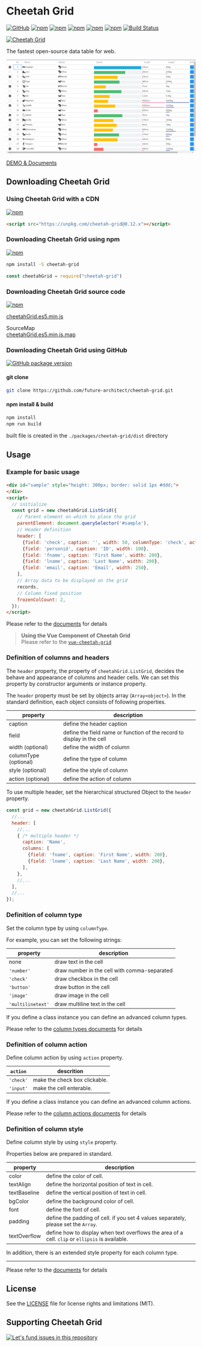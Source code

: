 # Cheetah Grid

[![GitHub](https://img.shields.io/github/license/future-architect/cheetah-grid.svg)](https://github.com/future-architect/cheetah-grid)
[![npm](https://img.shields.io/npm/v/cheetah-grid.svg)](https://www.npmjs.com/package/cheetah-grid)
[![npm](https://img.shields.io/npm/dw/cheetah-grid.svg)](http://www.npmtrends.com/cheetah-grid)
[![npm](https://img.shields.io/npm/dm/cheetah-grid.svg)](http://www.npmtrends.com/cheetah-grid)
[![npm](https://img.shields.io/npm/dy/cheetah-grid.svg)](http://www.npmtrends.com/cheetah-grid)
[![npm](https://img.shields.io/npm/dt/cheetah-grid.svg)](http://www.npmtrends.com/cheetah-grid)
[![Build Status](https://travis-ci.org/future-architect/cheetah-grid.svg?branch=master)](https://travis-ci.org/future-architect/cheetah-grid)  

[![Cheetah Grid](https://future-architect.github.io/cheetah-grid/logo.png)](https://future-architect.github.io/cheetah-grid/)  

The fastest open-source data table for web.

[![capture.png](https://github.com/future-architect/cheetah-grid/raw/master/images/capture.png)](https://future-architect.github.io/cheetah-grid/)

[DEMO & Documents](https://future-architect.github.io/cheetah-grid/)

## Downloading Cheetah Grid

### Using Cheetah Grid with a CDN

[![npm](https://img.shields.io/npm/v/cheetah-grid.svg)](https://www.npmjs.com/package/cheetah-grid)

```html
<script src="https://unpkg.com/cheetah-grid@0.12.x"></script>
```

### Downloading Cheetah Grid using npm

[![npm](https://img.shields.io/npm/v/cheetah-grid.svg)](https://www.npmjs.com/package/cheetah-grid)

```sh
npm install -S cheetah-grid
```

```js
const cheetahGrid = require("cheetah-grid")
```

### Downloading Cheetah Grid source code

[![npm](https://img.shields.io/npm/v/cheetah-grid.svg)](https://www.npmjs.com/package/cheetah-grid)

[cheetahGrid.es5.min.js](https://unpkg.com/cheetah-grid@0.12.x/dist/cheetahGrid.es5.min.js)  

SourceMap  
[cheetahGrid.es5.min.js.map](https://unpkg.com/cheetah-grid@0.12.x/dist/cheetahGrid.es5.min.js.map)  


### Downloading Cheetah Grid using GitHub

[![GitHub package version](https://img.shields.io/github/package-json/v/future-architect/cheetah-grid.svg)](https://github.com/future-architect/cheetah-grid)

#### git clone

```bash
git clone https://github.com/future-architect/cheetah-grid.git
```

#### npm install & build

```bash
npm install
npm run build
```

built file is created in the `./packages/cheetah-grid/dist` directory

## Usage

### Example for basic usage

```html
<div id="sample" style="height: 300px; border: solid 1px #ddd;">
</div>
<script>
  // initialize
  const grid = new cheetahGrid.ListGrid({
    // Parent element on which to place the grid
    parentElement: document.querySelector('#sample'),
    // Header definition
    header: [
      {field: 'check', caption: '', width: 50, columnType: 'check', action: 'check'},
      {field: 'personid', caption: 'ID', width: 100},
      {field: 'fname', caption: 'First Name', width: 200},
      {field: 'lname', caption: 'Last Name', width: 200},
      {field: 'email', caption: 'Email', width: 250},
    ],
    // Array data to be displayed on the grid
    records,
    // Column fixed position
    frozenColCount: 2,
  });
</script>
```

Please refer to the [documents](https://future-architect.github.io/cheetah-grid/) for details

> **Using the Vue Component of Cheetah Grid**  
> Please refer to the [`vue-cheetah-grid`](https://www.npmjs.com/package/vue-cheetah-grid)  

### Definition of columns and headers

The `header` property, the property of `cheetahGrid.ListGrid`, decides the behave and appearance of columns and header cells.
We can set this property by constructor arguments or instance property.

The `header` property must be set by objects array (`Array<object>`).
In the standard definition, each object consists of following properties.

| property | description |
|---|---|
| caption               | define the header caption |
| field                 | define the field name or function of the record to display in the cell |
| width (optional)      | define the width of column |
| columnType (optional) | define the type of column |
| style (optional)      | define the style of column |
| action (optional)     | define the action of column |

To use multiple header, set the hierarchical structured Object to the `header` property.  

```js
const grid = new cheetahGrid.ListGrid({
  //...
  header: [
    //...
    { /* multiple header */
      caption: 'Name',
      columns: [
        {field: 'fname', caption: 'First Name', width: 200},
        {field: 'lname', caption: 'Last Name', width: 200},
      ],
    },
    //...
  ],
  //...
});
```

### Definition of column type

Set the column type by using `columnType`.

For example, you can set the following strings:

|property|description|
|---|---|
|none|draw text in the cell|
|`'number'`|draw number in the cell with comma-separated|
|`'check'`|draw checkbox in the cell|
|`'button'`|draw button in the cell|
|`'image'`|draw image in the cell|
|`'multilinetext'`|draw multiline text in the cell|

If you define a class instance you can define an advanced column types.

Please refer to the [column types documents](https://future-architect.github.io/cheetah-grid/documents/api/js/column_types/Classes.html) for details  

### Definition of column action

Define column action by using `action` property.  

| `action` | descrition |
|---|---|
|`'check'` | make the check box clickable. |
|`'input'` | make the cell enterable. |

If you define a class instance you can define an advanced column actions.

Please refer to the [column actions documents](https://future-architect.github.io/cheetah-grid/documents/api/js/column_types/Classes.html) for details  

### Definition of column style

Define column style by using `style` property.  

Properties below are prepared in standard.  

|property|description|
|---|---|
|color|define the color of cell.|
|textAlign|define the horizontal position of text in cell.|
|textBaseline|define the vertical position of text in cell.|
|bgColor|define the background color of cell.|
|font|define the font of cell.|
|padding|define the padding of cell. if you set 4 values separately, please set the `Array`.|
|textOverflow|define how to display when text overflows the area of a cell. `clip` or `ellipsis` is available.|

In addition, there is an extended style property for each column type.

---

Please refer to the [documents](https://future-architect.github.io/cheetah-grid/) for details

## License

See the [LICENSE](LICENSE) file for license rights and limitations (MIT).

## Supporting Cheetah Grid

[![Let's fund issues in this repository](https://issuehunt.io/static/embed/issuehunt-button-v1.svg)](https://issuehunt.io/repos/109199313)　 
